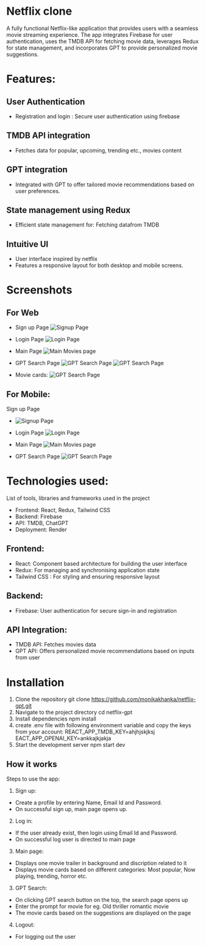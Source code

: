 # Netflix clone

A fully functional Netflix-like application that provides users with a seamless movie streaming experience. The app integrates Firebase for user authentication, uses the TMDB API for fetching movie data, leverages Redux for state management, and incorporates GPT to provide personalized movie suggestions.

# Features:

## User Authentication

- Registration and login : Secure user authentication using firebase

## TMDB API integration

- Fetches data for popular, upcoming, trending etc., movies content

## GPT integration

- Integrated with GPT to offer tailored movie recommendations based on user preferences.

## State management using Redux

- Efficient state management for: Fetching datafrom TMDB

## Intuitive UI

- User interface inspired by netflix
- Features a responsive layout for both desktop and mobile screens.

# Screenshots

## For Web

- Sign up Page
  ![Signup Page](netflix-img/SignupPage.png)

- Login Page
  ![Login Page](netflix-img/SigninPage.png)

- Main Page
  ![Main Movies page](netflix-img/MainPage.png)

- GPT Search Page
  ![GPT Search Page](netflix-img/GptSearchPage.png)
  ![GPT Search Page](netflix-img/GptSearchPage2.png)
- Movie cards:
  ![GPT Search Page](netflix-img/MovieCards.png)

## For Mobile:

Sign up Page

- ![Signup Page](netflix-img/Mobile-SignUpPage.png)

- Login Page
  ![Login Page](netflix-img/Mobile-SignInPage.png)

- Main Page
  ![Main Movies page](netflix-img/Mobile-MainPage.png)

- GPT Search Page
  ![GPT Search Page](netflix-img/Mobile-GptSearchPage.png)

# Technologies used:

List of tools, libraries and frameworks used in the project

- Frontend: React, Redux, Tailwind CSS
- Backend: Firebase
- API: TMDB, ChatGPT
- Deployment: Render

## Frontend:

- React: Component based architecture for building the user interface
- Redux: For managing and synchronising application state
- Tailwind CSS : For styling and ensuring responsive layout

## Backend:

- Firebase: User authentication for secure sign-in and registration

## API Integration:

- TMDB API: Fetches movies data
- GPT API: Offers personalized movie recommendations based on inputs from user

# Installation

1. Clone the repository
   git clone https://github.com/monikakhanka/netflix-gpt.git
2. Navigate to the project directory
   cd netflix-gpt
3. Install dependencies
   npm install
4. create .env file with following environment variable and copy the keys from your account:
   REACT_APP_TMDB_KEY=ahjhjskjksj
   EACT_APP_OPENAI_KEY=ankkajkjakja
5. Start the development server
   npm start dev

## How it works

Steps to use the app:

1. Sign up:

- Create a profile by entering Name, Email Id and Password.
- On successful sign up, main page opens up.

2. Log in:

- If the user already exist, then login using Email Id and Password.
- On successful log user is directed to main page

3. Main page:

- Displays one movie trailer in background and discription related to it
- Displays movie cards based on different categories: Most popular, Now playing, trending, horror etc.

3. GPT Search:

- On clicking GPT search button on the top, the search page opens up
- Enter the prompt for movie for eg. Old thriller romantic movie
- The movie cards based on the suggestions are displayed on the page

4. Logout:

- For logging out the user
